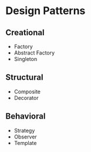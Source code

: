 Design Patterns
===============

Creational
----------
* Factory
* Abstract Factory
* Singleton

Structural
----------
* Composite
* Decorator

Behavioral
----------
* Strategy
* Observer
* Template